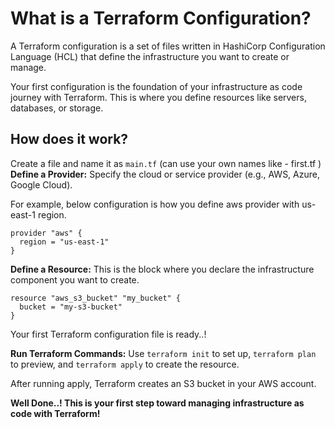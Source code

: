 # What is a Terraform Configuration?

A Terraform configuration is a set of files written in HashiCorp Configuration Language (HCL) that define the infrastructure you want to create or manage. 

Your first configuration is the foundation of your infrastructure as code journey with Terraform. This is where you define resources like servers, databases, or storage.

## How does it work?

Create a file and name it as `main.tf` (can use your own names like - first.tf )
**Define a Provider:** Specify the cloud or service provider (e.g., AWS, Azure, Google Cloud).

For example, below configuration is how you define aws provider with us-east-1 region.

```hcl
provider "aws" {
  region = "us-east-1"
}
```

**Define a Resource:** This is the block where you declare the infrastructure component you want to create.

```hcl
resource "aws_s3_bucket" "my_bucket" {
  bucket = "my-s3-bucket"
}
```

Your first Terraform configuration file is ready..!

**Run Terraform Commands:** Use `terraform init` to set up, `terraform plan` to preview, and `terraform apply` to create the resource.

After running apply, Terraform creates an S3 bucket in your AWS account.

**Well Done..! This is your first step toward managing infrastructure as code with Terraform!**
